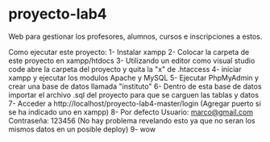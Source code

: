 # proyecto-lab4

Web para gestionar los profesores, alumnos, cursos e inscripciones a estos.

Como ejecutar este proyecto:
1- Instalar xampp 
2- Colocar la carpeta de este proyecto en xampp/htdocs
3- Utilizando un editor como visual studio code abre la carpeta del proyecto y quita la "x" de .htaccess
4- iniciar xampp y ejecutar los modulos Apache y MySQL
5- Ejecutar PhpMyAdmin y crear una base de datos llamada "instituto"
6- Dentro de esta base de datos importar el archivo .sql del proyecto para que se carguen las tablas y datos
7- Acceder a http://localhost/proyecto-lab4-master/login (Agregar puerto si se ha indicado uno en xampp)
8- Por defecto Usuario: marco@gmail.com Contraseña: 123456 (No hay problema revelando esto ya que no seran los mismos datos en un posible deploy)
9- wow

